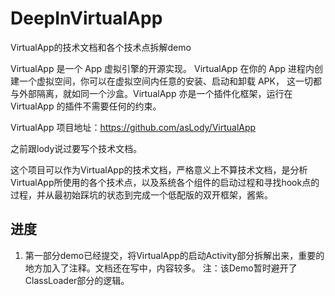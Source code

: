 # DeepInVirtualApp

VirtualApp的技术文档和各个技术点拆解demo

VirtualApp 是一个 App 虚拟引擎的开源实现。 VirtualApp 在你的 App 进程内创建一个虚拟空间，你可以在虚拟空间内任意的安装、启动和卸载 APK， 这一切都与外部隔离，就如同一个沙盒。VirtualApp 亦是一个插件化框架，运行在 VirtualApp 的插件不需要任何的约束。

VirtualApp 项目地址：https://github.com/asLody/VirtualApp

之前跟lody说过要写个技术文档。

这个项目可以作为VirtualApp的技术文档，严格意义上不算技术文档，是分析VirtualApp所使用的各个技术点，以及系统各个组件的启动过程和寻找hook点的过程，并从最初始踩坑的状态到完成一个低配版的双开框架，酱紫。

## 进度 
1. 第一部分demo已经提交，将VirtualApp的启动Activity部分拆解出来，重要的地方加入了注释。文档还在写中，内容较多。
注：该Demo暂时避开了ClassLoader部分的逻辑。
